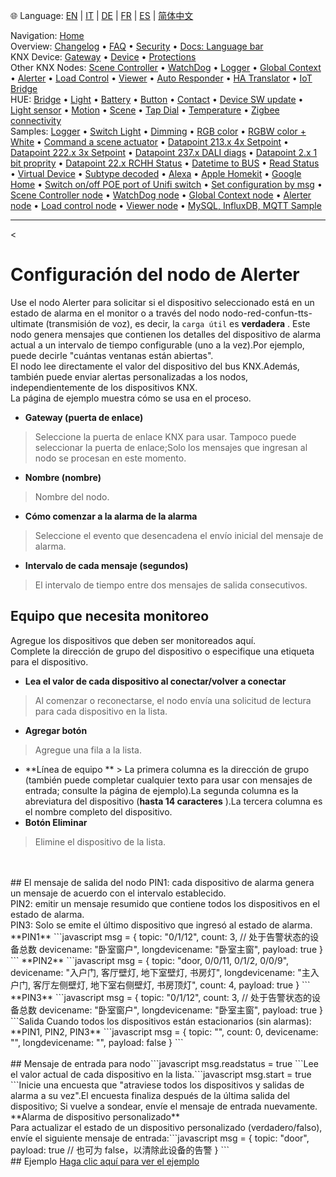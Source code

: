 🌐 Language: [EN](/node-red-contrib-knx-ultimate/wiki/Alerter-Configuration) | [IT](/node-red-contrib-knx-ultimate/wiki/it-Alerter-Configuration) | [DE](/node-red-contrib-knx-ultimate/wiki/de-Alerter-Configuration) | [FR](/node-red-contrib-knx-ultimate/wiki/fr-Alerter-Configuration) | [ES](/node-red-contrib-knx-ultimate/wiki/es-Alerter-Configuration) | [简体中文](/node-red-contrib-knx-ultimate/wiki/zh-CN-Alerter-Configuration)
<!-- NAV START -->
Navigation: [Home](https://supergiovane.github.io/node-red-contrib-knx-ultimate/wiki/Home)  
Overview: [Changelog](https://github.com/Supergiovane/node-red-contrib-knx-ultimate/blob/master/CHANGELOG.md) • [FAQ](https://supergiovane.github.io/node-red-contrib-knx-ultimate/wiki/FAQ-Troubleshoot) • [Security](https://supergiovane.github.io/node-red-contrib-knx-ultimate/wiki/SECURITY) • [Docs: Language bar](https://supergiovane.github.io/node-red-contrib-knx-ultimate/wiki/Docs-Language-Bar)  
KNX Device: [Gateway](https://supergiovane.github.io/node-red-contrib-knx-ultimate/wiki/Gateway-configuration) • [Device](https://supergiovane.github.io/node-red-contrib-knx-ultimate/wiki/Device) • [Protections](https://supergiovane.github.io/node-red-contrib-knx-ultimate/wiki/Protections)  
Other KNX Nodes: [Scene Controller](https://supergiovane.github.io/node-red-contrib-knx-ultimate/wiki/SceneController-Configuration) • [WatchDog](https://supergiovane.github.io/node-red-contrib-knx-ultimate/wiki/WatchDog-Configuration) • [Logger](https://supergiovane.github.io/node-red-contrib-knx-ultimate/wiki/Logger-Configuration) • [Global Context](https://supergiovane.github.io/node-red-contrib-knx-ultimate/wiki/GlobalVariable) • [Alerter](https://supergiovane.github.io/node-red-contrib-knx-ultimate/wiki/Alerter-Configuration) • [Load Control](https://supergiovane.github.io/node-red-contrib-knx-ultimate/wiki/LoadControl-Configuration) • [Viewer](https://supergiovane.github.io/node-red-contrib-knx-ultimate/wiki/knxUltimateViewer) • [Auto Responder](https://supergiovane.github.io/node-red-contrib-knx-ultimate/wiki/KNXAutoResponder) • [HA Translator](https://supergiovane.github.io/node-red-contrib-knx-ultimate/wiki/HATranslator) • [IoT Bridge](https://supergiovane.github.io/node-red-contrib-knx-ultimate/wiki/IoT-Bridge-Configuration)  
HUE: [Bridge](https://supergiovane.github.io/node-red-contrib-knx-ultimate/wiki/HUE+Bridge+configuration) • [Light](https://supergiovane.github.io/node-red-contrib-knx-ultimate/wiki/HUE+Light) • [Battery](https://supergiovane.github.io/node-red-contrib-knx-ultimate/wiki/HUE+Battery) • [Button](https://supergiovane.github.io/node-red-contrib-knx-ultimate/wiki/HUE+Button) • [Contact](https://supergiovane.github.io/node-red-contrib-knx-ultimate/wiki/HUE+Contact+sensor) • [Device SW update](https://supergiovane.github.io/node-red-contrib-knx-ultimate/wiki/HUE+Device+software+update) • [Light sensor](https://supergiovane.github.io/node-red-contrib-knx-ultimate/wiki/HUE+Light+sensor) • [Motion](https://supergiovane.github.io/node-red-contrib-knx-ultimate/wiki/HUE+Motion) • [Scene](https://supergiovane.github.io/node-red-contrib-knx-ultimate/wiki/HUE+Scene) • [Tap Dial](https://supergiovane.github.io/node-red-contrib-knx-ultimate/wiki/HUE+Tapdial) • [Temperature](https://supergiovane.github.io/node-red-contrib-knx-ultimate/wiki/HUE+Temperature+sensor) • [Zigbee connectivity](https://supergiovane.github.io/node-red-contrib-knx-ultimate/wiki/HUE+Zigbee+connectivity)  
Samples: [Logger](https://supergiovane.github.io/node-red-contrib-knx-ultimate/wiki/Logger-Sample) • [Switch Light](https://supergiovane.github.io/node-red-contrib-knx-ultimate/wiki/-Sample---Switch-light) • [Dimming](https://supergiovane.github.io/node-red-contrib-knx-ultimate/wiki/-Sample---Dimming) • [RGB color](https://supergiovane.github.io/node-red-contrib-knx-ultimate/wiki/-Sample---RGB-Color) • [RGBW color + White](https://supergiovane.github.io/node-red-contrib-knx-ultimate/wiki/-Sample---RGBW-Color-plus-White) • [Command a scene actuator](https://supergiovane.github.io/node-red-contrib-knx-ultimate/wiki/-Sample---Control-a-scene-actuator) • [Datapoint 213.x 4x Setpoint](https://supergiovane.github.io/node-red-contrib-knx-ultimate/wiki/-Sample---DPT213) • [Datapoint 222.x 3x Setpoint](https://supergiovane.github.io/node-red-contrib-knx-ultimate/wiki/-Sample---DPT222) • [Datapoint 237.x DALI diags](https://supergiovane.github.io/node-red-contrib-knx-ultimate/wiki/-Sample---DPT237) • [Datapoint 2.x 1 bit proprity](https://supergiovane.github.io/node-red-contrib-knx-ultimate/wiki/-Sample---DPT2) • [Datapoint 22.x RCHH Status](https://supergiovane.github.io/node-red-contrib-knx-ultimate/wiki/-Sample---DPT22) • [Datetime to BUS](https://supergiovane.github.io/node-red-contrib-knx-ultimate/wiki/-Sample---DateTime-to-BUS) • [Read Status](https://supergiovane.github.io/node-red-contrib-knx-ultimate/wiki/-Sample---Read-value-from-Device) • [Virtual Device](https://supergiovane.github.io/node-red-contrib-knx-ultimate/wiki/-Sample---Virtual-Device) • [Subtype decoded](https://supergiovane.github.io/node-red-contrib-knx-ultimate/wiki/-Sample---Subtype) • [Alexa](https://supergiovane.github.io/node-red-contrib-knx-ultimate/wiki/-Sample---Alexa) • [Apple Homekit](https://supergiovane.github.io/node-red-contrib-knx-ultimate/wiki/-Sample---Apple-Homekit) • [Google Home](https://supergiovane.github.io/node-red-contrib-knx-ultimate/wiki/-Sample---Google-Assistant) • [Switch on/off POE port of Unifi switch](https://supergiovane.github.io/node-red-contrib-knx-ultimate/wiki/-Sample---UnifiPOE) • [Set configuration by msg](https://supergiovane.github.io/node-red-contrib-knx-ultimate/wiki/-Sample-setConfig) • [Scene Controller node](https://supergiovane.github.io/node-red-contrib-knx-ultimate/wiki/Sample-Scene-Node) • [WatchDog node](https://supergiovane.github.io/node-red-contrib-knx-ultimate/wiki/-Sample---WatchDog) • [Global Context node](https://supergiovane.github.io/node-red-contrib-knx-ultimate/wiki/SampleGlobalContextNode) • [Alerter node](https://supergiovane.github.io/node-red-contrib-knx-ultimate/wiki/SampleAlerter) • [Load control node](https://supergiovane.github.io/node-red-contrib-knx-ultimate/wiki/SampleLoadControl) • [Viewer node](https://supergiovane.github.io/node-red-contrib-knx-ultimate/wiki/knxUltimateViewer) • [MySQL, InfluxDB, MQTT Sample](https://supergiovane.github.io/node-red-contrib-knx-ultimate/wiki/Sample-KNX2MQTT-KNX2MySQL-KNX2InfluxDB)
<!-- NAV END -->
---
<
# Configuración del nodo de Alerter
Use el nodo Alerter para solicitar si el dispositivo seleccionado está en un estado de alarma en el monitor o a través del nodo nodo-red-confun-tts-ultimate (transmisión de voz), es decir, la `carga útil` es **verdadera** .
Este nodo genera mensajes que contienen los detalles del dispositivo de alarma actual a un intervalo de tiempo configurable (uno a la vez).Por ejemplo, puede decirle "cuántas ventanas están abiertas".<br/>
El nodo lee directamente el valor del dispositivo del bus KNX.Además, también puede enviar alertas personalizadas a los nodos, independientemente de los dispositivos KNX.<br/>
La página de ejemplo muestra cómo se usa en el proceso.<br/>
- **Gateway (puerta de enlace)**
> Seleccione la puerta de enlace KNX para usar. Tampoco puede seleccionar la puerta de enlace;Solo los mensajes que ingresan al nodo se procesan en este momento.
- **Nombre (nombre)**
> Nombre del nodo.
- **Cómo comenzar a la alarma de la alarma**
> Seleccione el evento que desencadena el envío inicial del mensaje de alarma.
- **Intervalo de cada mensaje (segundos)**
> El intervalo de tiempo entre dos mensajes de salida consecutivos.
## Equipo que necesita monitoreo
Agregue los dispositivos que deben ser monitoreados aquí.<br/>
Complete la dirección de grupo del dispositivo o especifique una etiqueta para el dispositivo.<br/>
- **Lea el valor de cada dispositivo al conectar/volver a conectar**
> Al comenzar o reconectarse, el nodo envía una solicitud de lectura para cada dispositivo en la lista.
- **Agregar botón**
> Agregue una fila a la lista.
- **Línea de equipo ** > La primera columna es la dirección de grupo (también puede completar cualquier texto para usar con mensajes de entrada; consulte la página de ejemplo).La segunda columna es la abreviatura del dispositivo (**hasta 14 caracteres** ).La tercera columna es el nombre completo del dispositivo.
- **Botón Eliminar**
> Elimine el dispositivo de la lista.
<br/>
<br/>
## El mensaje de salida del nodo
PIN1: cada dispositivo de alarma genera un mensaje de acuerdo con el intervalo establecido.<br/>
PIN2: emitir un mensaje resumido que contiene todos los dispositivos en el estado de alarma.<br/>
PIN3: Solo se emite el último dispositivo que ingresó al estado de alarma.<br/>
**PIN1** ```javascript
msg = {
  topic: "0/1/12",
  count: 3, // 处于告警状态的设备总数
  devicename: "卧室窗户",
  longdevicename: "卧室主窗",
  payload: true
}
``` **PIN2** ```javascript
msg = {
  topic: "door, 0/0/11, 0/1/2, 0/0/9",
  devicename: "入户门, 客厅壁灯, 地下室壁灯, 书房灯",
  longdevicename: "主入户门, 客厅左侧壁灯, 地下室右侧壁灯, 书房顶灯",
  count: 4,
  payload: true
}
``` **PIN3** ```javascript
msg = {
  topic: "0/1/12",
  count: 3, // 处于告警状态的设备总数
  devicename: "卧室窗户",
  longdevicename: "卧室主窗",
  payload: true
}
```Salida Cuando todos los dispositivos están estacionarios (sin alarmas):
**PIN1, PIN2, PIN3** ```javascript
msg = {
  topic: "",
  count: 0,
  devicename: "",
  longdevicename: "",
  payload: false
}
```<br/>
<br/>
## Mensaje de entrada para nodo```javascript
msg.readstatus = true
```Lee el valor actual de cada dispositivo en la lista.```javascript
msg.start = true
```Inicie una encuesta que "atraviese todos los dispositivos y salidas de alarma a su vez".El encuesta finaliza después de la última salida del dispositivo; Si vuelve a sondear, envíe el mensaje de entrada nuevamente.
<br/>
**Alarma de dispositivo personalizado** <br/>
Para actualizar el estado de un dispositivo personalizado (verdadero/falso), envíe el siguiente mensaje de entrada:```javascript
msg = {
  topic: "door",
  payload: true // 也可为 false，以清除此设备的告警
}
```<br/>
## Ejemplo
<a href = "/node-red-contrib-knx-ultimate/wiki/samplealerter"> Haga clic aquí para ver el ejemplo </a>
<br/>
<br/>
<br/>